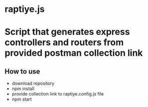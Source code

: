 # raptiye.js

# Script that generates express controllers and routers from provided postman collection link
## How to use

- download repository  
- npm install
- provide collection link to raptiye.config.js file
- npm start


